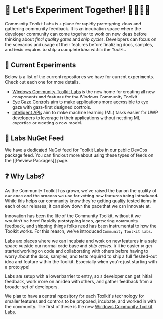 
# 🧪 Let's Experiment Together! 👩‍🔬👨‍🔬

Community Toolkit Labs is a place for rapidly prototyping ideas and gathering community feedback. It is an incubation space where the developer community can come together to work on new ideas before thinking about _final quality gates_ and _ship cycles_. Developers can focus on the scenarios and usage of their features before finalizing docs, samples, and tests required to ship a complete idea within the Toolkit.

## 🔬 Current Experiments

Below is a list of the current repositories we have for current experiments. Check out each one for more details.

- [Windows Community Toolkit Labs](https://github.com/CommunityToolkit/Labs-Windows) is the new home for creating all new components and features for the Windows Community Toolkit.
- [Eye Gaze Controls](https://github.com/CommunityToolkit/Labs-GazeControls) aim to make applications more accessible to eye gaze with gaze-first designed controls.
- [Intelligent APIs](https://github.com/CommunityToolkit/Labs-IntelligentAPIs) aim to make machine learning (ML) tasks easier for UWP developers to leverage in their applications without needing ML expertise or creating a new model.

## 🚧 Labs NuGet Feed

We have a dedicated NuGet feed for Toolkit Labs in our public DevOps package feed. You can find out more about using these types of feeds on the [[Preview Packages]] page.

## ❓ Why Labs?

As the Community Toolkit has grown, we've raised the bar on the quality of our code and the process we use for vetting new features being introduced. While this helps our community know they're getting quality tested items in each of our releases; it can slow down the pace that we can innovate at.

Innovation has been the life of the Community Toolkit, without it we wouldn't be here! Rapidly prototyping ideas, gathering community feedback, and shipping things folks need has been instrumental to how the Toolkit works. For this reason, we've introduced `Community Toolkit Labs`.

Labs are places where we can incubate and work on new features in a safe space outside our normal code base and _ship cycles_. It'll be easier to get started working on code and collaborating with others before having to worry about the docs, samples, and tests required to ship a full fleshed-out idea and feature within the Toolkit. Especially when you're just starting with a prototype!

Labs are setup with a lower barrier to entry, so a developer can get initial feedback, work more on an idea with others, and gather feedback from a broader set of developers.

We plan to have a central repository for each Toolkit's technology for smaller features and controls to be proposed, incubate, and worked in with the community. The first of these is the new [Windows Community Toolkit Labs](https://github.com/CommunityToolkit/Labs-Windows).
